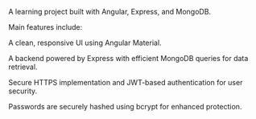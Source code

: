 A learning project built with Angular, Express, and MongoDB.

Main features include:

A clean, responsive UI using Angular Material.

A backend powered by Express with efficient MongoDB queries for data retrieval.

Secure HTTPS implementation and JWT-based authentication for user security.

Passwords are securely hashed using bcrypt for enhanced protection.
